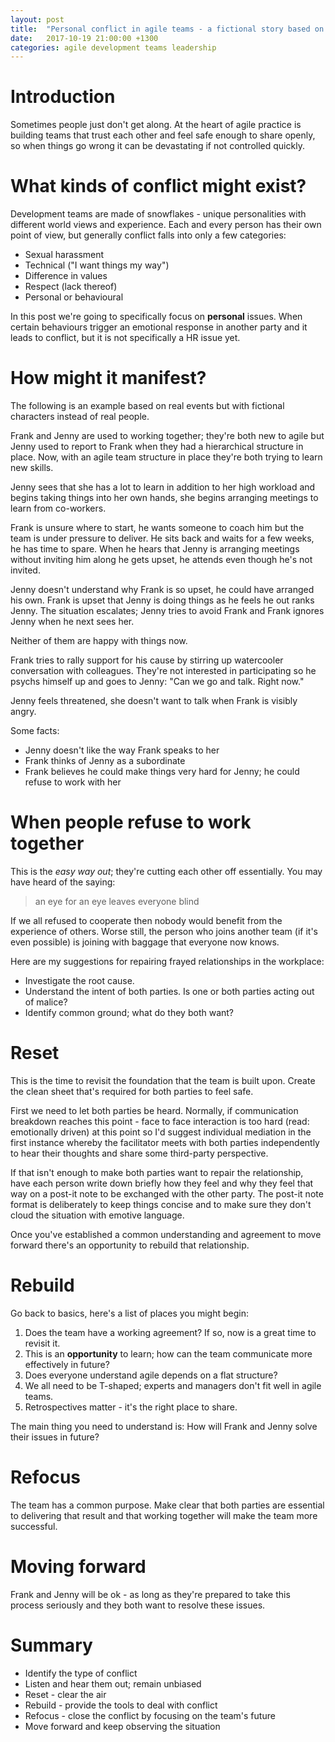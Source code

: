 ```yaml
---
layout: post
title:  "Personal conflict in agile teams - a fictional story based on true events"
date:   2017-10-19 21:00:00 +1300
categories: agile development teams leadership
---
```

# Introduction
Sometimes people just don't get along. At the heart of agile practice is building teams that trust each other and feel safe enough to share openly, so when things go wrong it can be devastating if not controlled quickly.

# What kinds of conflict might exist?
Development teams are made of snowflakes - unique personalities with different world views and experience. Each and every person has their own point of view, but generally conflict falls into only a few categories:
- Sexual harassment
- Technical ("I want things my way")
- Difference in values
- Respect (lack thereof)
- Personal or behavioural

In this post we're going to specifically focus on **personal** issues. When certain behaviours trigger an emotional response in another party and it leads to conflict, but it is not specifically a HR issue yet.

# How might it manifest?
The following is an example based on real events but with fictional characters instead of real people.

Frank and Jenny are used to working together; they're both new to agile but Jenny used to report to Frank when they had a hierarchical structure in place. Now, with an agile team structure in place they're both trying to learn new skills.

Jenny sees that she has a lot to learn in addition to her high workload and begins taking things into her own hands, she begins arranging meetings to learn from co-workers.

Frank is unsure where to start, he wants someone to coach him but the team is under pressure to deliver. He sits back and waits for a few weeks, he has time to spare. When he hears that Jenny is arranging meetings without inviting him along he gets upset, he attends even though he's not invited.

Jenny doesn't understand why Frank is so upset, he could have arranged his own. Frank is upset that Jenny is doing things as he feels he out ranks Jenny. The situation escalates; Jenny tries to avoid Frank and Frank ignores Jenny when he next sees her.

Neither of them are happy with things now.

Frank tries to rally support for his cause by stirring up watercooler conversation with colleagues. They're not interested in participating so he psychs himself up and goes to Jenny: "Can we go and talk. Right now."

Jenny feels threatened, she doesn't want to talk when Frank is visibly angry.

Some facts:
- Jenny doesn't like the way Frank speaks to her
- Frank thinks of Jenny as a subordinate
- Frank believes he could make things very hard for Jenny; he could refuse to work with her

# When people refuse to work together
This is the _easy way out_; they're cutting each other off essentially. You may have heard of the saying:
> an eye for an eye leaves everyone blind

If we all refused to cooperate then nobody would benefit from the experience of others. Worse still, the person who joins another team (if it's even possible) is joining with baggage that everyone now knows.

Here are my suggestions for repairing frayed relationships in the workplace:
- Investigate the root cause.
- Understand the intent of both parties. Is one or both parties acting out of malice?
- Identify common ground; what do they both want?

# Reset
This is the time to revisit the foundation that the team is built upon. Create the clean sheet that's required for both parties to feel safe.

First we need to let both parties be heard. Normally, if communication breakdown reaches this point - face to face interaction is too hard (read: emotionally driven) at this point so I'd suggest individual mediation in the first instance whereby the facilitator meets with both parties independently to hear their thoughts and share some third-party perspective.

If that isn't enough to make both parties want to repair the relationship, have each person write down briefly how they feel and why they feel that way on a post-it note to be exchanged with the other party. The post-it note format is deliberately to keep things concise and to make sure they don't cloud the situation with emotive language.

Once you've established a common understanding and agreement to move forward there's an opportunity to rebuild that relationship.

# Rebuild
Go back to basics, here's a list of places you might begin:
1. Does the team have a working agreement? If so, now is a great time to revisit it.
1. This is an **opportunity** to learn; how can the team communicate more effectively in future?
1. Does everyone understand agile depends on a flat structure?
1. We all need to be T-shaped; experts and managers don't fit well in agile teams.
1. Retrospectives matter - it's the right place to share.

The main thing you need to understand is: How will Frank and Jenny solve their issues in future?

# Refocus
The team has a common purpose. Make clear that both parties are essential to delivering that result and that working together will make the team more successful.

# Moving forward
Frank and Jenny will be ok - as long as they're prepared to take this process seriously and they both want to resolve these issues.

# Summary
* Identify the type of conflict
* Listen and hear them out; remain unbiased
* Reset - clear the air
* Rebuild - provide the tools to deal with conflict
* Refocus - close the conflict by focusing on the team's future
* Move forward and keep observing the situation
